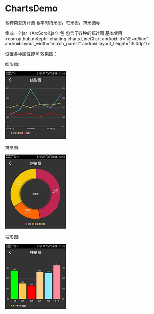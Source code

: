 # ChartsDemo
各种类型统计图 基本的线形图，柱形图，饼形图等

集成一个jar（ArcScroll.jar）包 包含了各种的统计图
基本使用
  <com.github.mikephil.charting.charts.LineChart
        android:id="@+id/line"
        android:layout_width="match_parent"
        android:layout_height="300dp"/>
       
设置各种属性即可
效果图：

线形图:

![image](https://github.com/m15115021148/ChartsDemo/blob/master/img/line_chart.jpeg)


饼形图:

![image](https://github.com/m15115021148/ChartsDemo/blob/master/img/pie_chart.jpeg)


柱形图:

![image](https://github.com/m15115021148/ChartsDemo/blob/master/img/bar_chart.jpeg)
